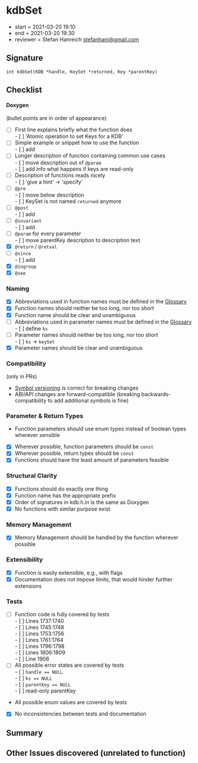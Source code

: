# kdbSet

- start = 2021-03-20 19:10
- end = 2021-03-20 19:30
- reviewer = Stefan Hanreich <stefanhani@gmail.com>

## Signature

`int kdbSet(KDB *handle, KeySet *returned, Key *parentKey)`

## Checklist

#### Doxygen

(bullet points are in order of appearance)

- [ ] First line explains briefly what the function does  
       - [ ] 'Atomic operation to set Keys for a KDB'
- [ ] Simple example or snippet how to use the function  
       - [ ] add
- [ ] Longer description of function containing common use cases  
       - [ ] move description out of `@param`  
       - [ ] add info what happens if keys are read-only
- [ ] Description of functions reads nicely  
       - [ ] 'give a hint' -> 'specify'
- [ ] `@pre`  
       - [ ] move below description  
       - [ ] KeySet is not named `returned` anymore
- [ ] `@post`  
       - [ ] add
- [ ] `@invariant`  
       - [ ] add
- [ ] `@param` for every parameter  
       - [ ] move parentKey description to description text
- [x] `@return` / `@retval`
- [ ] `@since`  
       - [ ] add
- [x] `@ingroup`
- [x] `@see`

### Naming

- [x] Abbreviations used in function names must be defined in the
      [Glossary](/doc/help/elektra-glossary.md)
- [x] Function names should neither be too long, nor too short
- [x] Function name should be clear and unambiguous
- [ ] Abbreviations used in parameter names must be defined in the
      [Glossary](/doc/help/elektra-glossary.md)  
       - [ ] define `ks`
- [ ] Parameter names should neither be too long, nor too short  
       - [ ] `ks` -> `keySet`
- [x] Parameter names should be clear and unambiguous

### Compatibility

(only in PRs)

- [Symbol versioning](/doc/dev/symbol-versioning.md)
  is correct for breaking changes
- ABI/API changes are forward-compatible (breaking backwards-compatibility
  to add additional symbols is fine)

### Parameter & Return Types

- Function parameters should use enum types instead of boolean types
  wherever sensible
- [x] Wherever possible, function parameters should be `const`
- [x] Wherever possible, return types should be `const`
- [x] Functions should have the least amount of parameters feasible

### Structural Clarity

- [x] Functions should do exactly one thing
- [x] Function name has the appropriate prefix
- [x] Order of signatures in kdb.h.in is the same as Doxygen
- [x] No functions with similar purpose exist

### Memory Management

- [x] Memory Management should be handled by the function wherever possible

### Extensibility

- [x] Function is easily extensible, e.g., with flags
- [x] Documentation does not impose limits, that would hinder further extensions

### Tests

- [ ] Function code is fully covered by tests  
       - [ ] Lines 1737:1740  
       - [ ] Lines 1745:1748  
       - [ ] Lines 1753:1756  
       - [ ] Lines 1761:1764  
       - [ ] Lines 1796:1798  
       - [ ] Lines 1806:1809  
       - [ ] Line 1906
- [ ] All possible error states are covered by tests  
       - [ ] `handle == NULL`  
       - [ ] `ks == NULL`  
       - [ ] `parentKey == NULL`  
       - [ ] read-only parentKey
- All possible enum values are covered by tests
- [x] No inconsistencies between tests and documentation

## Summary

## Other Issues discovered (unrelated to function)
